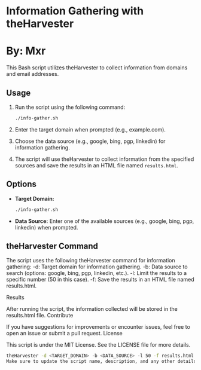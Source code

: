 # Information Gathering with theHarvester
# By: Mxr
This Bash script utilizes theHarvester to collect information from domains and email addresses.

## Usage

1. Run the script using the following command:

    ```bash
    ./info-gather.sh
    ```

2. Enter the target domain when prompted (e.g., example.com).

3. Choose the data source (e.g., google, bing, pgp, linkedin) for information gathering.

4. The script will use theHarvester to collect information from the specified sources and save the results in an HTML file named `results.html`.

## Options

- **Target Domain:**
    ```bash
    ./info-gather.sh
    ```

- **Data Source:**
    Enter one of the available sources (e.g., google, bing, pgp, linkedin) when prompted.

## theHarvester Command

The script uses the following theHarvester command for information gathering:
    -d: Target domain for information gathering.
    -b: Data source to search (options: google, bing, pgp, linkedin, etc.).
    -l: Limit the results to a specific number (50 in this case).
    -f: Save the results in an HTML file named results.html.

Results

After running the script, the information collected will be stored in the results.html file.
Contribute

If you have suggestions for improvements or encounter issues, feel free to open an issue or submit a pull request.
License

This script is under the MIT License. See the LICENSE file for more details.
```bash
theHarvester -d <TARGET_DOMAIN> -b <DATA_SOURCE> -l 50 -f results.html
Make sure to update the script name, description, and any other details as needed for your specific script. If your script has special dependencies, you can mention them in the "Requirements" section of the README.

